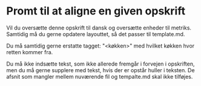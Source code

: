 
# Promt til at aligne en given opskrift

Vil du oversætte denne opskrift til dansk og oversætte enheder til metriks. Samtidig må du gerne opdatere layouttet, så det passer til template.md.

Du må samtidig gerne erstatte tagget: "<køkken>" med hvilket køkken hvor retten kommer fra.

Du må ikke indsætte tekst, som ikke allerede fremgår i forvejen i opskriften, men du må gerne supplere med tekst, hvis der er opstår huller i teksten. De afsnit som mangler mellem nuværende fil og tempalte.md skal ikke tilføjes.
